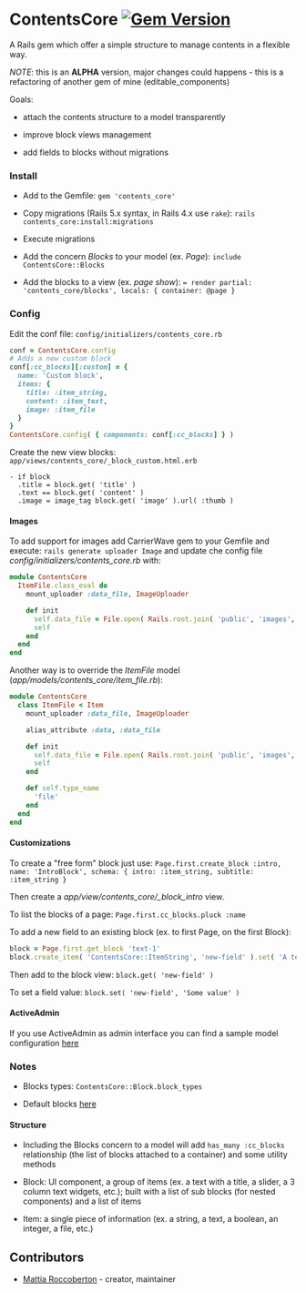 # ContentsCore [![Gem Version](https://badge.fury.io/rb/contents_core.svg)](https://badge.fury.io/rb/contents_core)

A Rails gem which offer a simple structure to manage contents in a flexible way.

_NOTE_: this is an **ALPHA** version, major changes could happens - this is a refactoring of another gem of mine (editable_components)

Goals:

- attach the contents structure to a model transparently

- improve block views management

- add fields to blocks without migrations

### Install

- Add to the Gemfile:
`gem 'contents_core'`

- Copy migrations (Rails 5.x syntax, in Rails 4.x use `rake`):
`rails contents_core:install:migrations`

- Execute migrations

- Add the concern *Blocks* to your model (ex. *Page*): `include ContentsCore::Blocks`

- Add the blocks to a view (ex. *page show*): `= render partial: 'contents_core/blocks', locals: { container: @page }`

### Config

Edit the conf file: `config/initializers/contents_core.rb`

```ruby
conf = ContentsCore.config
# Adds a new custom block
conf[:cc_blocks][:custom] = {
  name: 'Custom block',
  items: {
    title: :item_string,
    content: :item_text,
    image: :item_file
  }
}
ContentsCore.config( { components: conf[:cc_blocks] } )
```

Create the new view blocks: `app/views/contents_core/_block_custom.html.erb`

```slim
- if block
  .title = block.get( 'title' )
  .text == block.get( 'content' )
  .image = image_tag block.get( 'image' ).url( :thumb )
```

#### Images

To add support for images add CarrierWave gem to your Gemfile and execute: `rails generate uploader Image` and update che config file *config/initializers/contents_core.rb* with:

```rb
module ContentsCore
  ItemFile.class_eval do
    mount_uploader :data_file, ImageUploader

    def init
      self.data_file = File.open( Rails.root.join( 'public', 'images', 'original', 'missing.jpg' ) )
      self
    end
  end
end
```

Another way is to override the *ItemFile* model (*app/models/contents_core/item_file.rb*):

```rb
module ContentsCore
  class ItemFile < Item
    mount_uploader :data_file, ImageUploader

    alias_attribute :data, :data_file

    def init
      self.data_file = File.open( Rails.root.join( 'public', 'images', 'original', 'missing.jpg' ) )
      self
    end

    def self.type_name
      'file'
    end
  end
end
```

#### Customizations

To create a "free form" block just use: `Page.first.create_block :intro, name: 'IntroBlock', schema: { intro: :item_string, subtitle: :item_string }`

Then create a *app/view/contents_core/_block_intro* view.

To list the blocks of a page: `Page.first.cc_blocks.pluck :name`

To add a new field to an existing block (ex. to first Page, on the first Block):

```rb
block = Page.first.get_block 'text-1'
block.create_item( 'ContentsCore::ItemString', 'new-field' ).set( 'A test...' ).save
```

Then add to the block view: `block.get( 'new-field' )`

To set a field value: `block.set( 'new-field', 'Some value' )`

#### ActiveAdmin

If you use ActiveAdmin as admin interface you can find a sample model configuration [here](extra/activeadmin_page.rb)

### Notes

- Blocks types: `ContentsCore::Block.block_types`

- Default blocks [here](config/initializers/contents_core.rb)

#### Structure

- Including the Blocks concern to a model will add `has_many :cc_blocks` relationship (the list of blocks attached to a container) and some utility methods

- Block: UI component, a group of items (ex. a text with a title, a slider, a 3 column text widgets, etc.); built with a list of sub blocks (for nested components) and a list of items

- Item: a single piece of information (ex. a string, a text, a boolean, an integer, a file, etc.)

## Contributors

- [Mattia Roccoberton](http://blocknot.es) - creator, maintainer
